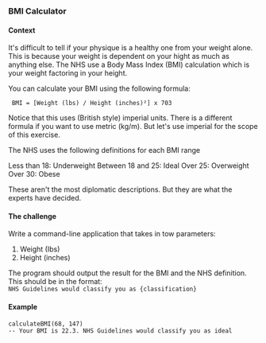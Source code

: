 ### BMI Calculator
#### Context
It's difficult to tell if your physique is a healthy one from your weight alone. This is because your weight is dependent on your hight as much as anything else.  The NHS use a Body Mass Index (BMI) calculation which is your weight factoring in your height. 

You can calculate your BMI using the following formula:

```  BMI = [Weight (lbs) / Height (inches)²] x 703  ``` 

Notice that this uses (British style) imperial units. There is a different formula if you want to use metric (kg/m). But let's use imperial for the scope of this exercise. 

The NHS uses the following definitions for each BMI range

Less than 18: Underweight
Between 18 and 25: Ideal
Over 25: Overweight
Over 30: Obese

These aren't the most diplomatic descriptions. But they are what the experts have decided.

#### The challenge

Write a command-line application that takes in tow parameters: 
1. Weight (Ibs)
2. Height (inches)

The program should output the result for the BMI and the NHS definition.
This should be in the format:  
`NHS Guidelines would classify you as {classification}`

#### Example

```
calculateBMI(68, 147)
-- Your BMI is 22.3. NHS Guidelines would classify you as ideal
```